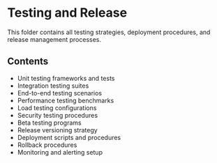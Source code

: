 # Testing and Release

This folder contains all testing strategies, deployment procedures, and release management processes.

## Contents
- Unit testing frameworks and tests
- Integration testing suites
- End-to-end testing scenarios
- Performance testing benchmarks
- Load testing configurations
- Security testing procedures
- Beta testing programs
- Release versioning strategy
- Deployment scripts and procedures
- Rollback procedures
- Monitoring and alerting setup